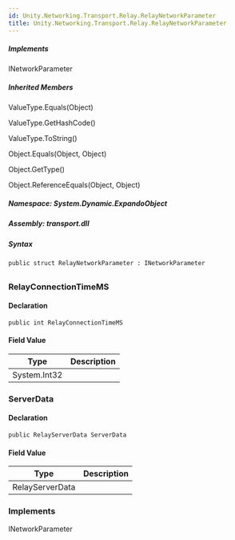 ```yaml
---  
id: Unity.Networking.Transport.Relay.RelayNetworkParameter  
title: Unity.Networking.Transport.Relay.RelayNetworkParameter  
---
```


<div class="markdown level0 summary">

</div>

<div class="markdown level0 conceptual">

</div>

<div classs="implements">

##### Implements

<div>

INetworkParameter

</div>

</div>

<div class="inheritedMembers">

##### Inherited Members

<div>

ValueType.Equals(Object)

</div>

<div>

ValueType.GetHashCode()

</div>

<div>

ValueType.ToString()

</div>

<div>

Object.Equals(Object, Object)

</div>

<div>

Object.GetType()

</div>

<div>

Object.ReferenceEquals(Object, Object)

</div>

</div>

##### **Namespace**: System.Dynamic.ExpandoObject

##### **Assembly**: transport.dll

##### Syntax

``` lang-csharp
public struct RelayNetworkParameter : INetworkParameter
```

## 

### RelayConnectionTimeMS

<div class="markdown level1 summary">

</div>

<div class="markdown level1 conceptual">

</div>

#### Declaration

``` lang-csharp
public int RelayConnectionTimeMS
```

#### Field Value

| Type         | Description |
|--------------|-------------|
| System.Int32 |             |

### ServerData

<div class="markdown level1 summary">

</div>

<div class="markdown level1 conceptual">

</div>

#### Declaration

``` lang-csharp
public RelayServerData ServerData
```

#### Field Value

| Type            | Description |
|-----------------|-------------|
| RelayServerData |             |

### Implements

<div>

INetworkParameter

</div>
